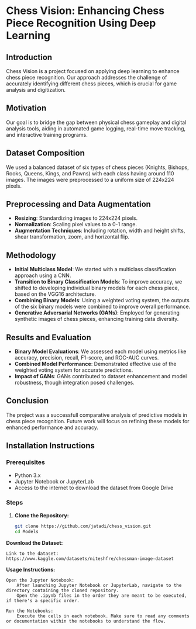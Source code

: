 # Chess Vision: Enhancing Chess Piece Recognition Using Deep Learning

## Introduction
Chess Vision is a project focused on applying deep learning to enhance chess piece recognition. Our approach addresses the challenge of accurately identifying different chess pieces, which is crucial for game analysis and digitization.

## Motivation
Our goal is to bridge the gap between physical chess gameplay and digital analysis tools, aiding in automated game logging, real-time move tracking, and interactive training programs.

## Dataset Composition
We used a balanced dataset of six types of chess pieces (Knights, Bishops, Rooks, Queens, Kings, and Pawns) with each class having around 110 images. The images were preprocessed to a uniform size of 224x224 pixels.

## Preprocessing and Data Augmentation
- **Resizing**: Standardizing images to 224x224 pixels.
- **Normalization**: Scaling pixel values to a 0-1 range.
- **Augmentation Techniques**: Including rotation, width and height shifts, shear transformation, zoom, and horizontal flip.

## Methodology
- **Initial Multiclass Model**: We started with a multiclass classification approach using a CNN.
- **Transition to Binary Classification Models**: To improve accuracy, we shifted to developing individual binary models for each chess piece, based on the VGG16 architecture.
- **Combining Binary Models**: Using a weighted voting system, the outputs of the six binary models were combined to improve overall performance.
- **Generative Adversarial Networks (GANs)**: Employed for generating synthetic images of chess pieces, enhancing training data diversity.

## Results and Evaluation
- **Binary Model Evaluations**: We assessed each model using metrics like accuracy, precision, recall, F1-score, and ROC-AUC curves.
- **Combined Model Performance**: Demonstrated effective use of the weighted voting system for accurate predictions.
- **Impact of GANs**: GANs contributed to dataset enhancement and model robustness, though integration posed challenges.

## Conclusion
The project was a successfull comparative analysis of predictive models in chess piece recognition. Future work will focus on refining these models for enhanced performance and accuracy.

## Installation Instructions

### Prerequisites
- Python 3.x
- Jupyter Notebook or JupyterLab
- Access to the internet to download the dataset from Google Drive

### Steps
1. **Clone the Repository:**
   ```bash
   git clone https://github.com/jatadi/chess_vision.git
   cd Models

**Download the Dataset:**

    Link to the dataset: https://www.kaggle.com/datasets/niteshfre/chessman-image-dataset

**Usage Instructions:**

    Open the Jupyter Notebook:
        After launching Jupyter Notebook or JupyterLab, navigate to the directory containing the cloned repository.
        Open the .ipynb files in the order they are meant to be executed, if there's a specific order.

    Run the Notebooks:
        Execute the cells in each notebook. Make sure to read any comments or documentation within the notebooks to understand the flow.

